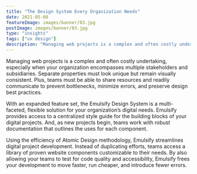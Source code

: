 ```yaml
---
title: "The Design System Every Organization Needs"
date: 2021-05-08
featureImage: images/banner/03.jpg
postImage: images/banner/03.jpg
type: "insights"
tags: ["ux design"]
description: "Managing web projects is a complex and often costly undertaking, especially when your organization encompasses multiple stakeholders and subsidiaries."
---
```


Managing web projects is a complex and often costly undertaking, especially when your organization encompasses multiple stakeholders and subsidiaries. Separate properties must look unique but remain visually consistent. Plus, teams must be able to share resources and readily communicate to prevent bottlenecks, minimize errors, and preserve design best practices.

With an expanded feature set, the Emulsify Design System is a multi-faceted, flexible solution for your organization’s digital needs. Emulsify provides access to a centralized style guide for the building blocks of your digital projects. And, as new projects begin, teams work with robust documentation that outlines the uses for each component.

Using the efficiency of Atomic Design methodology, Emulsify streamlines digital project development. Instead of duplicating efforts, teams access a library of proven website components customizable to their needs. By also allowing your teams to test for code quality and accessibility, Emulsify frees your development to move faster, run cheaper, and introduce fewer errors.
